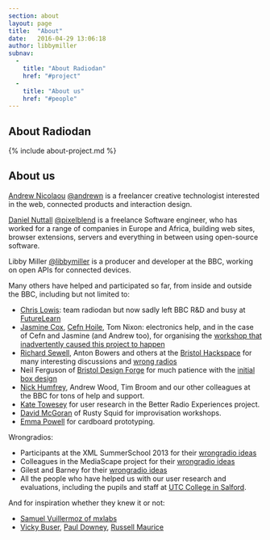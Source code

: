 ```yaml
---
section: about
layout: page
title:  "About"
date:   2016-04-29 13:06:18
author: libbymiller
subnav:
  -
    title: "About Radiodan"
    href: "#project"
  -
    title: "About us"
    href: "#people"
---
```


<h2 id="project">About Radiodan</h2>

{% include about-project.md %}

<h2 id="people">About us</h2>

[Andrew Nicolaou](http://andrewnicolaou.co.uk/) [@andrewn](http://twitter.com/andrewn) is a freelancer creative technologist interested in the 
web, connected products and interaction design.

[Daniel Nuttall](http://pixelblend.co.uk/) [@pixelblend](http://twitter.com/pixelblend) is a freelance Software engineer, who has worked for a 
range of companies in Europe and Africa, building web sites, browser extensions, servers and everything in between using open-source software.

Libby Miller [@libbymiller](http://twitter.com/libbymiller) is a producer and developer at the BBC, working on open APIs for connected devices. 

Many others have helped and participated so far, from inside and outside the BBC, including but 
not limited to:

* [Chris Lowis](http://blog.chrislowis.co.uk): team radiodan but now sadly left BBC R&D and busy at [FutureLearn](https://www.futurelearn.com/)
* [Jasmine Cox](http://www.jasminecox.co.uk), [Cefn Hoile](http://cefn.com), Tom Nixon: electronics help, and in the case of Cefn and Jasmine (and Andrew too), for organising the [workshop that inadvertently caused this project to happen](http://planb.nicecupoftea.org/2013/04/16/archers-avoider/) 
* [Richard Sewell](http://jarkman.co.uk), Anton Bowers and others at the [Bristol Hackspace](http://bristol.hackspace.org.uk) for many interesting discussions and [wrong radios](http://www.flickr.com/photos/nicecupoftea/9158910612/in/set-72157634373882934)
* Neil Ferguson of [Bristol Design Forge](http://www.bristoldesignforge.co.uk/) for much patience with the [initial box design](https://github.com/radiodan/project/blob/master/docs/box_design.markdown)
* [Nick Humfrey](http://www.aelius.com/njh/), Andrew Wood, Tim Broom and our other colleagues at the BBC for tons of help and support.
* [Kate Towesey](https://twitter.com/katetowsey) for user research in the Better Radio Experiences project.
* [David McGoran](http://www.rustysquid.org.uk/) of Rusty Squid for improvisation workshops.
* [Emma Powell](https://www.emmapowell.com/) for cardboard prototyping.

Wrongradios:

* Participants at the XML SummerSchool 2013 for their [wrongradio ideas](http://www.flickr.com/photos/nicecupoftea/sets/72157635614084675/)
* Colleagues in the MediaScape project for their [wrongradio ideas](http://www.flickr.com/photos/nicecupoftea/sets/72157636086946563/)
* Gilest and Barney for their [wrongradio ideas](http://www.flickr.com/photos/nicecupoftea/sets/72157639547859034/)
* All the people who have helped us with our user research and evaluations, including the pupils and staff at [UTC College in Salford](http://www.utcmediacityuk.org.uk/).

And for inspiration whether they knew it or not:

* [Samuel Vuillermoz of mxlabs](https://mxlab.squarespace.com/mxlab/the-geek-appealing-of-a-lego-radio-device)
* [Vicky Buser](http://www.linkedin.com/in/vickybuser), [Paul Downey](http://blog.whatfettle.com), [Russell Maurice](http://www.sixpack.fr/en/blog/russell-maurice-is-my-co-pilot)
